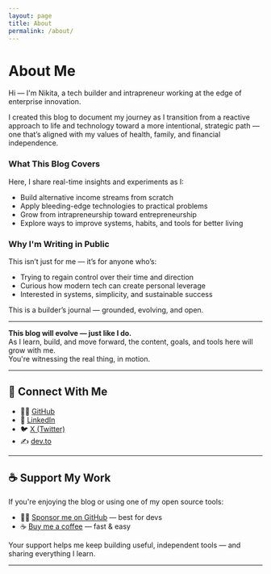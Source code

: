 ```yaml
---
layout: page
title: About
permalink: /about/
---
```


# About Me

Hi — I'm Nikita, a tech builder and intrapreneur working at the edge of enterprise innovation.

I created this blog to document my journey as I transition from a reactive approach to life and technology toward a more intentional, strategic path — one that’s aligned with my values of health, family, and financial independence.

### What This Blog Covers

Here, I share real-time insights and experiments as I:
- Build alternative income streams from scratch
- Apply bleeding-edge technologies to practical problems
- Grow from intrapreneurship toward entrepreneurship
- Explore ways to improve systems, habits, and tools for better living

### Why I'm Writing in Public

This isn’t just for me — it’s for anyone who’s:
- Trying to regain control over their time and direction
- Curious how modern tech can create personal leverage
- Interested in systems, simplicity, and sustainable success

This is a builder’s journal — grounded, evolving, and open.

---

**This blog will evolve — just like I do.**  
As I learn, build, and move forward, the content, goals, and tools here will grow with me.  
You're witnessing the real thing, in motion.

---

## 🔗 Connect With Me

- 🧑‍💻 [GitHub](https://github.com/nikitakoselev)
- 💼 [LinkedIn](https://linkedin.com/in/nikitakoselev)
- 🐦 [X (Twitter)](https://twitter.com/nikitakoselev)
- ✍️ [dev.to](https://dev.to/nikitakoselev)


---

## ☕ Support My Work

If you're enjoying the blog or using one of my open source tools:

- 🧑‍💻 [Sponsor me on GitHub](https://github.com/sponsors/nikitakoselev) — best for devs
- ☕ [Buy me a coffee](https://buymeacoffee.com/2o3yfdbjpo) — fast & easy

Your support helps me keep building useful, independent tools — and sharing everything I learn.

---
